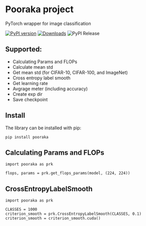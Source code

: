 # Pooraka project
PyTorch wrapper for image classification

[![PyPI version](https://badge.fury.io/py/pooraka.svg)](https://badge.fury.io/py/pooraka) [![Downloads](https://pepy.tech/badge/pooraka)](https://pepy.tech/project/pooraka)
![PyPI Release](https://github.com/jitdee-ai/pooraka/workflows/PyPI%20Release/badge.svg)
## Supported:

 - Calculating Params and FLOPs
 - Calculate mean std
 - Get mean std (for CIFAR-10, CIFAR-100, and ImageNet)
 - Cross entropy label smooth
 - Get learning rate
 - Avgrage meter (including accuracy)
 - Create exp dir
 - Save checkpoint

## Install

The library can be installed with pip:

    pip install pooraka

## Calculating Params and FLOPs

    import pooraka as prk
    
    flops, params = prk.get_flops_params(model, (224, 224))

## CrossEntropyLabelSmooth

	import pooraka as prk
	
	CLASSES = 1000
    criterion_smooth = prk.CrossEntropyLabelSmooth(CLASSES, 0.1)
    criterion_smooth = criterion_smooth.cuda()
